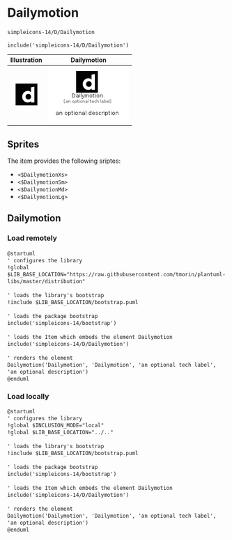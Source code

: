 # Dailymotion


```text
simpleicons-14/D/Dailymotion
```

```text
include('simpleicons-14/D/Dailymotion')
```



| Illustration | Dailymotion |
| :---: | :---: |
| ![illustration for Illustration](../../simpleicons-14/D/Dailymotion.png) | ![illustration for Dailymotion](../../simpleicons-14/D/Dailymotion.Local.png) |



## Sprites
The item provides the following sriptes:

- `<$DailymotionXs>`
- `<$DailymotionSm>`
- `<$DailymotionMd>`
- `<$DailymotionLg>`





## Dailymotion

### Load remotely
```plantuml
@startuml
' configures the library
!global $LIB_BASE_LOCATION="https://raw.githubusercontent.com/tmorin/plantuml-libs/master/distribution"

' loads the library's bootstrap
!include $LIB_BASE_LOCATION/bootstrap.puml

' loads the package bootstrap
include('simpleicons-14/bootstrap')

' loads the Item which embeds the element Dailymotion
include('simpleicons-14/D/Dailymotion')

' renders the element
Dailymotion('Dailymotion', 'Dailymotion', 'an optional tech label', 'an optional description')
@enduml
```

### Load locally
```plantuml
@startuml
' configures the library
!global $INCLUSION_MODE="local"
!global $LIB_BASE_LOCATION="../.."

' loads the library's bootstrap
!include $LIB_BASE_LOCATION/bootstrap.puml

' loads the package bootstrap
include('simpleicons-14/bootstrap')

' loads the Item which embeds the element Dailymotion
include('simpleicons-14/D/Dailymotion')

' renders the element
Dailymotion('Dailymotion', 'Dailymotion', 'an optional tech label', 'an optional description')
@enduml
```


